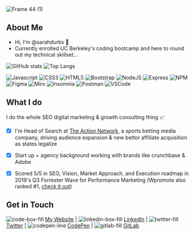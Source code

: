![Frame 44 (1)](https://user-images.githubusercontent.com/77648727/109909207-8a0de780-7c5a-11eb-8534-428d91ad6dfa.png) 

## About Me
- Hi, I’m @sarahdurks  👋   
- Currently enrolled UC Berkeley's coding bootcamp and here to round out my technical skillset... 


![GitHub stats](https://github-readme-stats.vercel.app/api?username=sarahdurks&show_icons=false&theme=tokyonight&hide=contribs,stars,issues)
![Top Langs](https://github-readme-stats.vercel.app/api/top-langs/?username=sarahdurks&theme=tokyonight&layout=compact)


![Javascript](https://img.shields.io/badge/-JavaScript-EDD222?style=flat&logo=javascript&logoColor=white)
![CSS3](https://img.shields.io/badge/-CSS3-1572B6?style=flat&logo=css3)
![HTML5](https://img.shields.io/badge/-HTML5-E34F26?style=flat&logo=html5&logoColor=white)
![Bootstrap](https://img.shields.io/badge/-Bootstrap-563D7C?style=flat&logo=bootstrap&logoColor=white)
![NodeJS](http://img.shields.io/badge/-NodeJS-6EBF20?style=flat&logo=node.js&logoColor=white)
![Express](http://img.shields.io/badge/-Express-black?style=flat&logo=express&logoColor=white)
![NPM](https://img.shields.io/badge/-NPM-CB3837?style=flat&logo=npm&logoColor=white)
![Figma](https://img.shields.io/badge/-Figma-F24E1E?style=flat&logo=figma&logoColor=white)
![Miro](https://img.shields.io/badge/-Miro-FFD02F?style=flat&logo=miro&logoColor=white)
![Insomnia](https://img.shields.io/badge/-Insomnia-5849BE?style=flat&logo=insomnia&logoColor=white)
![Postman](https://img.shields.io/badge/-Postman-FF6C37?style=flat&logo=postman&logoColor=white)
![VSCode](https://img.shields.io/badge/-VSCode-007ACC?style=flat&logo=visual-studio-code&logoColor=white)



## What I do
I do the whole SEO digital marketing & growth consulting thing  📈   
- [x] I'm Head of Search at [The Action Network](https://www.actionnetwork.com/), a sports betting media company, driving audience expansion & new bettor affiliate acquisition as states legalize  
- [x] Start up + agency background working with brands like crunchbase & Adobe
- [x] Scored 5/5 in SEO, Vision, Market Approach, and Execution roadmap in 2019's Q3 Forrester Wave for Performance Marketing (Wpromote also ranked #1, [check it out](https://www.wpromote.com/forrester-wave))


## Get in Touch
![code-box-fill](https://user-images.githubusercontent.com/77648727/107986417-dc73b680-6f80-11eb-860d-5eedc0203bdc.png) [My Website](https://www.sarahdurkin.com) |
![linkedin-box-fill](https://user-images.githubusercontent.com/77648727/107986418-dc73b680-6f80-11eb-9a8f-9aae45a08ab7.png)  [LinkedIn](https://www.linkedin.com/in/sarahdurks/) |
![twitter-fill](https://user-images.githubusercontent.com/77648727/107988518-0d55ea80-6f85-11eb-8cb2-91ccc6a55767.png) [Twitter](https://twitter.com/sarahdurks_) | 
![codepen-line](https://user-images.githubusercontent.com/77648727/107986419-dd0c4d00-6f80-11eb-83b9-ed3a67bd4eab.png) [CodePen](https://codepen.io/sarahdurks) |
![gitlab-fill](https://user-images.githubusercontent.com/77648727/107986420-dd0c4d00-6f80-11eb-93eb-f5bea5f1f88a.png)  [GitLab](https://gitlab.com/sarahdurks)
 

